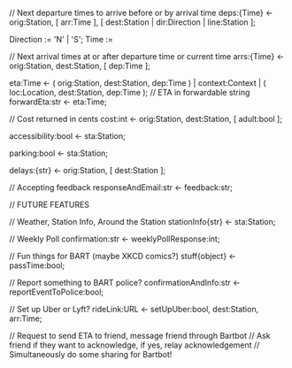 // Next departure times to arrive before or by arrival time
deps:{Time} <- orig:Station, [ arr:Time ], [ dest:Station | dir:Direction 
                                           | line:Station ];
                                           
Direction := 'N' | 'S';
Time := 

// Next arrival times at or after departure time or current time
arrs:{Time} <- orig:Station, dest:Station, [ dep:Time ];


eta:Time <- ( orig:Station, dest:Station, dep:Time ) | context:Context 
          | ( loc:Location, dest:Station, dep:Time );
// ETA in forwardable string
forwardEta:str <- eta:Time;

// Cost returned in cents
cost:int <- orig:Station, dest:Station, [ adult:bool ];

accessibility:bool <- sta:Station;

parking:bool <- sta:Station;

delays:{str} <- orig:Station, [ dest:Station ];

// Accepting feedback
responseAndEmail:str <- feedback:str;


// FUTURE FEATURES

// Weather, Station Info, Around the Station
stationInfo{str} <- sta:Station;

// Weekly Poll
confirmation:str <- weeklyPollResponse:int;

// Fun things for BART (maybe XKCD comics?)
stuff{object} <- passTime:bool;

// Report something to BART police?
confirmationAndInfo:str <- reportEventToPolice:bool;

// Set up Uber or Lyft? 
rideLink:URL <- setUpUber:bool, dest:Station, arr:Time;

// Request to send ETA to friend, message friend through Bartbot
// Ask friend if they want to acknowledge, if yes, relay acknowledgement
// Simultaneously do some sharing for Bartbot!